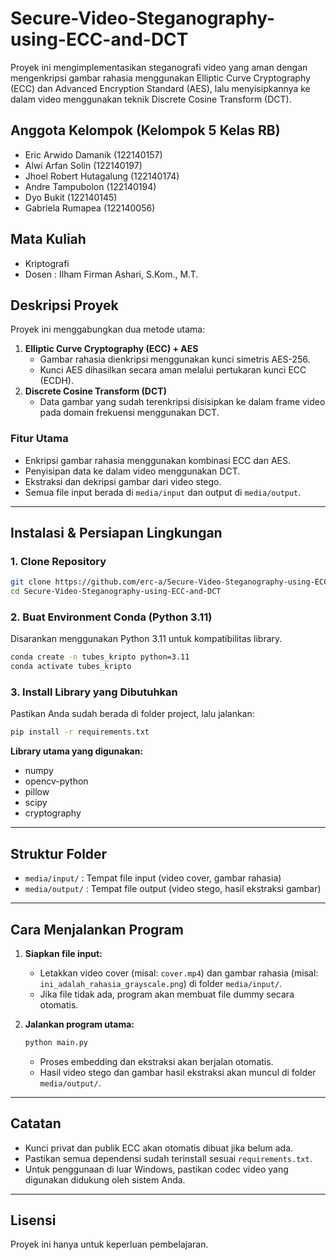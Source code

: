 # Secure-Video-Steganography-using-ECC-and-DCT

Proyek ini mengimplementasikan steganografi video yang aman dengan mengenkripsi gambar rahasia menggunakan Elliptic Curve Cryptography (ECC) dan Advanced Encryption Standard (AES), lalu menyisipkannya ke dalam video menggunakan teknik Discrete Cosine Transform (DCT).

## Anggota Kelompok (Kelompok 5 Kelas RB)
- Eric Arwido Damanik (122140157)
- Alwi Arfan Solin (122140197)
- Jhoel Robert Hutagalung (122140174)
- Andre Tampubolon (122140194)
- Dyo Bukit (122140145)
- Gabriela Rumapea (122140056)

## Mata Kuliah
- Kriptografi
- Dosen : Ilham Firman Ashari, S.Kom., M.T.

## Deskripsi Proyek
Proyek ini menggabungkan dua metode utama:
1. **Elliptic Curve Cryptography (ECC) + AES**
   - Gambar rahasia dienkripsi menggunakan kunci simetris AES-256.
   - Kunci AES dihasilkan secara aman melalui pertukaran kunci ECC (ECDH).
2. **Discrete Cosine Transform (DCT)**
   - Data gambar yang sudah terenkripsi disisipkan ke dalam frame video pada domain frekuensi menggunakan DCT.

### Fitur Utama
- Enkripsi gambar rahasia menggunakan kombinasi ECC dan AES.
- Penyisipan data ke dalam video menggunakan DCT.
- Ekstraksi dan dekripsi gambar dari video stego.
- Semua file input berada di `media/input` dan output di `media/output`.

---

## Instalasi & Persiapan Lingkungan

### 1. Clone Repository
```bash
git clone https://github.com/erc-a/Secure-Video-Steganography-using-ECC-and-DCT.git
cd Secure-Video-Steganography-using-ECC-and-DCT
```

### 2. Buat Environment Conda (Python 3.11)
Disarankan menggunakan Python 3.11 untuk kompatibilitas library.
```bash
conda create -n tubes_kripto python=3.11
conda activate tubes_kripto
```

### 3. Install Library yang Dibutuhkan
Pastikan Anda sudah berada di folder project, lalu jalankan:
```bash
pip install -r requirements.txt
```
**Library utama yang digunakan:**
- numpy
- opencv-python
- pillow
- scipy
- cryptography

---

## Struktur Folder
- `media/input/` : Tempat file input (video cover, gambar rahasia)
- `media/output/` : Tempat file output (video stego, hasil ekstraksi gambar)

---

## Cara Menjalankan Program

1. **Siapkan file input:**
   - Letakkan video cover (misal: `cover.mp4`) dan gambar rahasia (misal: `ini_adalah_rahasia_grayscale.png`) di folder `media/input/`.
   - Jika file tidak ada, program akan membuat file dummy secara otomatis.

2. **Jalankan program utama:**
   ```bash
   python main.py
   ```
   - Proses embedding dan ekstraksi akan berjalan otomatis.
   - Hasil video stego dan gambar hasil ekstraksi akan muncul di folder `media/output/`.

---

## Catatan
- Kunci privat dan publik ECC akan otomatis dibuat jika belum ada.
- Pastikan semua dependensi sudah terinstall sesuai `requirements.txt`.
- Untuk penggunaan di luar Windows, pastikan codec video yang digunakan didukung oleh sistem Anda.

---

## Lisensi
Proyek ini hanya untuk keperluan pembelajaran.

